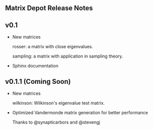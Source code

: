 ## Matrix Depot Release Notes

v0.1
----
* New matrices

	rosser: a matrix with close eigenvalues.

	sampling: a matrix with application in sampling theory.

* Sphinx documentation

	

v0.1.1 (Coming Soon)
--------------------

* New matrices 

	wilkinson: Wilkinson's eigenvalue test matrix. 

* Optimized Vandermonde matrix generation for better performance

	Thanks to @synapticarbors and @stevengj

